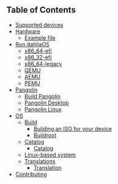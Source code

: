 <!-- This is the TOC that appears on the website. 
Links should use /docs and not .md extension. 
V 7.2.5-->
## Table of Contents

- [Supported devices](docs/supported-devices.md)
- [Hardware](docs/hardware)
  * [Example file](docs/hardware/example%20file.md)
- [Run dahliaOS](docs/run%20dahliaOS)
  * [x86_64-efi](docs/run%20dahliaOS/x86_64-efi.md)
  * [x86_32-efi](docs/run%20dahliaOS/x86_32-efi.md)
  * [x86_64-legacy](docs/run%20dahliaOS/x86_64-legacy.md)
  * [QEMU](docs/run%20dahliaOS/qemu.md)
  * [AEMU](docs/run%20dahliaOS/aemu.md)
  * [PEMU](docs/run%20dahliaOS/pemu.md)
- [Pangolin](docs/pangolin)
  * [Build Pangolin](docs/pangolin/build_pangolin.md)
  * [Pangolin Desktop](docs/pangolin/Pangolin-Desktop.md)
  * [Pangolin Linux](docs/pangolin/Pangolin-Linux.md)
- [OS](docs/os)
  * [Build](docs/os/build) 
    * [Building an ISO for your device](docs/os/build/building-an-iso-for-your-device.md)
    * [Buildroot](docs/os/build/buildroot.md)
  * [Catalog](docs/os/catalog)
    * [Catalog](docs/os/catalog/catalog.md)
  * [Linux-based system](docs/os/linux-based.md)
  * [Translations](docs/os/translations)
    * [Translation](docs/os/translations/translation.md)
- [Contributing](docs/CONTRIBUTING.md)

